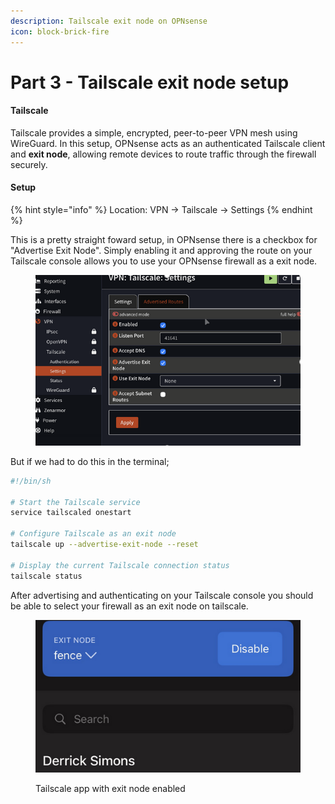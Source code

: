 ```yaml
---
description: Tailscale exit node on OPNsense
icon: block-brick-fire
---
```


# Part 3 - Tailscale exit node setup

#### Tailscale

Tailscale provides a simple, encrypted, peer-to-peer VPN mesh using WireGuard. In this setup, OPNsense acts as an authenticated Tailscale client and **exit node**, allowing remote devices to route traffic through the firewall securely.

#### Setup

{% hint style="info" %}
Location: VPN → Tailscale → Settings
{% endhint %}

This is a pretty straight foward setup, in OPNsense there is a checkbox for "Advertise Exit Node". Simply enabling it and approving the route on your Tailscale console allows you to use your OPNsense firewall as a exit node.

<figure><img src="../../../.gitbook/assets/image (18).png" alt=""><figcaption></figcaption></figure>

&#x20;But if we had to do this in the terminal;

```sh
#!/bin/sh

# Start the Tailscale service
service tailscaled onestart

# Configure Tailscale as an exit node
tailscale up --advertise-exit-node --reset

# Display the current Tailscale connection status
tailscale status
```



After advertising and authenticating on your Tailscale console you should be able to select your firewall as an exit node on tailscale.

<figure><img src="../../../.gitbook/assets/image (17).png" alt=""><figcaption><p>Tailscale app with exit node enabled </p></figcaption></figure>
